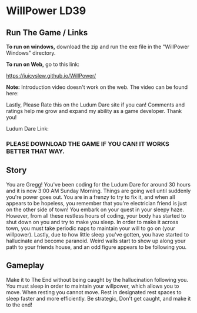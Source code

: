 # WillPower LD39

## Run The Game / Links

<b>To run on windows,</b> download the zip and run the exe file in the "WillPower Windows" directory.

<b>To run on Web,</b> go to this link:

https://juicyslew.github.io/WillPower/

<b>Note:</b> Introduction video doesn't work on the web.  The video can be found here:

Lastly, Please Rate this on the Ludum Dare site if you can!  Comments and ratings help me grow and expand my ability as a game developer.
Thank you!

Ludum Dare Link: 


### PLEASE DOWNLOAD THE GAME IF YOU CAN! IT WORKS BETTER THAT WAY.


## Story
You are Gregg!  You've been coding for the Ludum Dare for around 30 hours and it is now 3:00 AM Sunday Morning.  Things are going well until suddenly you're power goes out.  You are in a frenzy to try to fix it, and when all appears to be hopeless, you remember that you're electrician friend is just on the other side of town!  You embark on your quest in your sleepy haze.  However, from all these restless hours of coding, your body has started to shut down on you and try to make you sleep.  In order to make it across town, you must take periodic naps to maintain your will to go on (your willpower).  Lastly, due to how little sleep you've gotten, you have started to hallucinate and become paranoid.  Weird walls start to show up along your path to your friends house, and an odd figure appears to be following you.

## Gameplay
Make it to The End without being caught by the hallucination following you.  
You must sleep in order to maintain your willpower, which allows you to move.
When resting you cannot move.
Rest in designated rest spaces to sleep faster and more efficiently.
Be strategic, Don't get caught, and make it to the end!

